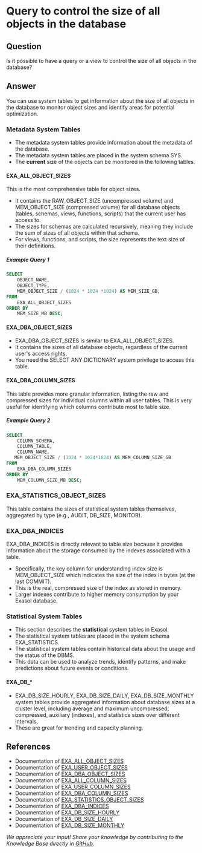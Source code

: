 # Query to control the size of all objects in the database

## Question

Is it possible to have a query or a view to control the size of all objects in the database?

## Answer

You can use system tables to get information about the size of all objects in the database to monitor object sizes and identify areas for potential optimization.

### Metadata System Tables

* The metadata system tables provide information about the metadata of the database.
* The metadata system tables are placed in the system schema SYS.
* The **current** size of the objects can be monitored in the following tables.

#### EXA_ALL_OBJECT_SIZES

This is the most comprehensive table for object sizes.

* It contains the RAW_OBJECT_SIZE (uncompressed volume) and MEM_OBJECT_SIZE (compressed volume) for all database objects (tables, schemas, views, functions, scripts) that the current user has access to.
* The sizes for schemas are calculated recursively, meaning they include the sum of sizes of all objects within that schema.
* For views, functions, and scripts, the size represents the text size of their definitions.

##### Example Query 1

```SQL
SELECT
    OBJECT_NAME,
    OBJECT_TYPE,
    MEM_OBJECT_SIZE / (1024 * 1024 *1024) AS MEM_SIZE_GB,
FROM
    EXA_ALL_OBJECT_SIZES
ORDER BY
    MEM_SIZE_MB DESC;
```

#### EXA_DBA_OBJECT_SIZES

* EXA_DBA_OBJECT_SIZES  is similar to EXA_ALL_OBJECT_SIZES.
* It contains the sizes of all database objects, regardless of the current user's access rights.
* You need the SELECT ANY DICTIONARY system privilege to access this table.

#### EXA_DBA_COLUMN_SIZES

This table provides more granular information, listing the raw and compressed sizes for individual columns within all user tables.
This is very useful for identifying which columns contribute most to table size.

##### Example Query 2

```SQL
SELECT
    COLUMN_SCHEMA,
    COLUMN_TABLE,
    COLUMN_NAME,
   MEM_OBJECT_SIZE / (1024 * 1024*1024) AS MEM_COLUMN_SIZE_GB
FROM
    EXA_DBA_COLUMN_SIZES
ORDER BY
    MEM_COLUMN_SIZE_MB DESC;
```

### EXA_STATISTICS_OBJECT_SIZES

This table contains the sizes of statistical system tables themselves, aggregated by type (e.g., AUDIT, DB_SIZE, MONITOR).

### EXA_DBA_INDICES

EXA_DBA_INDICES is directly relevant to table size because it provides information about the storage consumed by the indexes associated with a table.

* Specifically, the key column for understanding index size is MEM_OBJECT_SIZE which indicates the size of the index in bytes (at the last COMMIT).
* This is the real, compressed size of the index as stored in memory.
* Larger indexes contribute to higher memory consumption by your Exasol database.

### Statistical System Tables

* This section describes the **statistical** system tables in Exasol.
* The statistical system tables are placed in the system schema EXA_STATISTICS.
* The statistical system tables contain historical data about the usage and the status of the DBMS.  
* This data can be used to analyze trends, identify patterns, and make predictions about future events or conditions.


#### EXA_DB_*

* EXA_DB_SIZE_HOURLY, EXA_DB_SIZE_DAILY, EXA_DB_SIZE_MONTHLY system tables provide aggregated information about database sizes at a cluster level, including average and maximum uncompressed, compressed, auxiliary (indexes), and statistics sizes over different intervals.
* These are great for trending and capacity planning.

## References

* Documentation of [EXA_ALL_OBJECT_SIZES](https://docs.exasol.com/db/latest/sql_references/system_tables/metadata/exa_all_object_sizes.htm)
* Documentation of [EXA_USER_OBJECT_SIZES](https://docs.exasol.com/db/latest/sql_references/system_tables/metadata/exa_user_object_sizes.htm)
* Documentation of [EXA_DBA_OBJECT_SIZES](https://docs.exasol.com/db/latest/sql_references/system_tables/metadata/exa_dba_object_sizes.htm)
* Documentation of [EXA_ALL_COLUMN_SIZES](https://docs.exasol.com/db/latest/sql_references/system_tables/metadata/exa_all_column_sizes.htm)
* Documentation of [EXA_USER_COLUMN_SIZES](https://docs.exasol.com/db/latest/sql_references/system_tables/metadata/exa_user_column_sizes.htm)
* Documentation of [EXA_DBA_COLUMN_SIZES](https://docs.exasol.com/db/latest/sql_references/system_tables/metadata/exa_dba_column_sizes.htm)
* Documentation of [EXA_STATISTICS_OBJECT_SIZES](https://docs.exasol.com/db/latest/sql_references/system_tables/metadata/exa_statistics_object_sizes.htm)
* Documentation of [EXA_DBA_INDICES](https://docs.exasol.com/db/latest/sql_references/system_tables/metadata/exa_dba_indices.htm)
* Documentation of [EXA_DB_SIZE_HOURLY](https://docs.exasol.com/db/latest/sql_references/system_tables/statistical/exa_db_size_hourly.htm)
* Documentation of [EXA_DB_SIZE_DAILY](https://docs.exasol.com/db/latest/sql_references/system_tables/statistical/exa_db_size_daily.htm)
* Documentation of [EXA_DB_SIZE_MONTHLY](https://docs.exasol.com/db/latest/sql_references/system_tables/statistical/exa_db_size_monthly.htm)

*We appreciate your input! Share your knowledge by contributing to the Knowledge Base directly in [GitHub](https://github.com/exasol/public-knowledgebase).*
